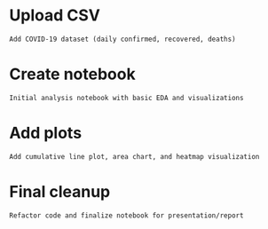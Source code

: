 # Upload CSV      
`Add COVID-19 dataset (daily confirmed, recovered, deaths)`       
# Create notebook 
`Initial analysis notebook with basic EDA and visualizations`     
# Add plots       
`Add cumulative line plot, area chart, and heatmap visualization` 
# Final cleanup   
`Refactor code and finalize notebook for presentation/report`     
